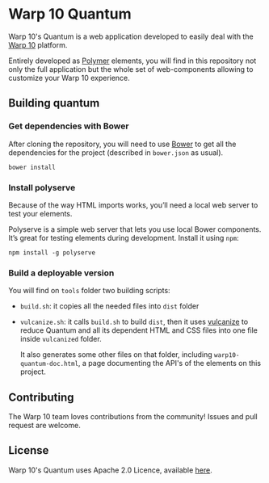 # Warp 10 Quantum

Warp 10's Quantum is a web application developed to easily deal with the [Warp 10](http://www.warp10.io)
platform.

Entirely developed as [Polymer](https://www.polymer-project.org/) elements, you will
find in this repository not only the full application but the whole set of web-components
allowing to customize your Warp 10 experience.


## Building quantum

### Get dependencies with Bower

After cloning the repository, you will need to use [Bower](http:/bower.io) to get
all the dependencies for the project (described in `bower.json` as usual).

    bower install

### Install polyserve

Because of the way HTML imports works, you’ll need a local web server to test
your elements.

Polyserve is a simple web server that lets you use local Bower components. It’s
great for testing elements during development. Install it using `npm`:

    npm install -g polyserve


### Build a deployable version

You will find on `tools` folder two building scripts:

* `build.sh`: it copies all the needed files into `dist` folder

* `vulcanize.sh`: it calls `build.sh` to build `dist`, then it uses
[vulcanize](https://github.com/Polymer/vulcanize) to reduce Quantum and all its
dependent HTML and CSS files into one file inside `vulcanized` folder.

  It also generates some other files on that folder, including `warp10-quantum-doc.html`,
  a page documenting the API's of the elements on this project.


## Contributing

The Warp 10 team loves contributions from the community! Issues and pull request are welcome.

## License

Warp 10's Quantum uses Apache 2.0 Licence, available [here](./LICENCE.txt).

